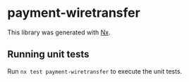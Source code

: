 # payment-wiretransfer

This library was generated with [Nx](https://nx.dev).

## Running unit tests

Run `nx test payment-wiretransfer` to execute the unit tests.
